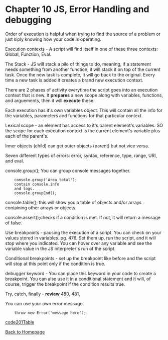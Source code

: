 # Chapter 10 JS, Error Handling and debugging

Order of execution is helpful when trying to find the source of a problem or just siply knowing how your code is operating. 


Execution contexts - A script will find itself in one of these three contexts: Global, Function, Eval.

The Stack - JS will stack a pile of things to do, meaning, if a statement needs something from another function, it will stack it on top of the current task. Once the new task is complete, it will go back to the original. Every time a new task is added it creates a brand new execution context. 

There are 2 phases of activity everytime the script goes into an execution context that is new. It **prepares** a new scope along with variables, functions, and arguements, then it will **execute** these.

Each execution has it's own variables object. This will contain all the info for the variables, parameters and functions for that particular context.

Lexical scope - an element has access to it's parent element's variables. SO the scope for each execution context is the current element's variable plus each of the parent's.

Inner objects (child) can get outer objects (parent) but not vice versa.

Seven different types of errors: error, syntax, reference, type, range, URI, and eval.

console.group(); You can group console messages together.

        console.group('Area total');
        contain console.info
        and logs.
        console.groupEnd();

console.table(); this will show you a table of objects and/or arrays containing other arrays or objects.

console.assert();checks if a condition is met. If not, it will return a message of false.

Use breakpoints - pausing the execution of a script. You can check on your values stored in variables. pg. 476. Set them up, run the script, and it will stop where you indicated. You can hover over any variable and see the variable value in the JS interpreter's run of the script.

Conditional breakpoints - set up the breakpoint like before and the script will stop at this point only if the condition is true. 

debugger keyword - You can place this keyword in your code to create a breakpoint. You can also use it in a conditional statement and it will, of course, trigger the breakpoint if the condition results true.

Try, catch, finally - **review** 480, 481, 

You can use your own error message. 

        throw new Error('message here');


[code201Table](/201/code201Table.md)

[Back to Homepage](README.md)